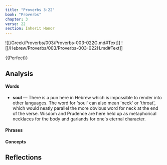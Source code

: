 ```yaml
---
title: "Proverbs 3:22"
book: "Proverbs"
chapter: 3
verse: 22
section: Inherit Honor
---
```

![[/Greek/Proverbs/003/Proverbs-003-022G.md#Text]]
![[/Hebrew/Proverbs/003/Proverbs-003-022H.md#Text]]

{{Perfect}}

## Analysis

#### Words
- **soul** — There is a pun here in Hebrew which is impossible to render into other languages.  The word for 'soul' can also mean 'neck' or 'throat', which would neatly parallel the more obvious word for neck at the end of the verse.  Wisdom and Prudence are here held up as metaphorical necklaces for the body and garlands for one's eternal character.

#### Phrases

#### Concepts

## Reflections
